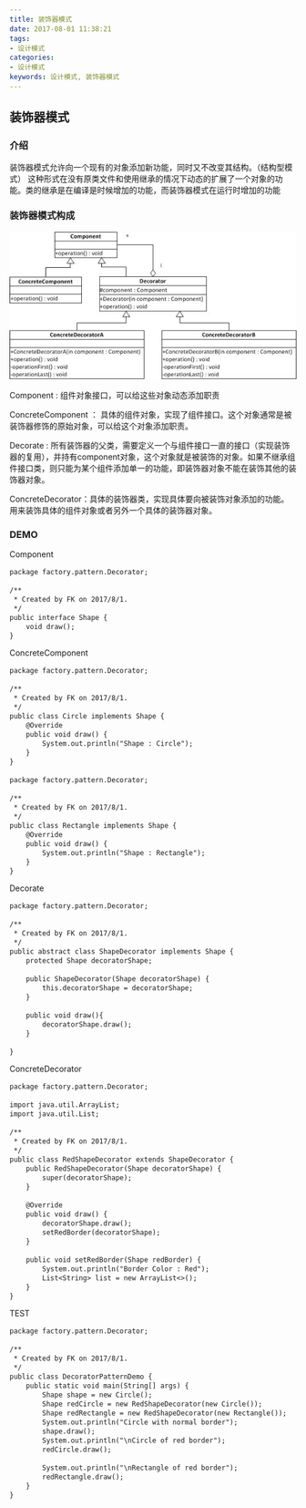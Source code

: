 ```yaml
---
title: 装饰器模式
date: 2017-08-01 11:38:21
tags: 
- 设计模式
categories: 
- 设计模式
keywords: 设计模式, 装饰器模式
---
```


## 装饰器模式

### 介绍

装饰器模式允许向一个现有的对象添加新功能，同时又不改变其结构。（结构型模式）
这种形式在没有原类文件和使用继承的情况下动态的扩展了一个对象的功能。类的继承是在编译是时候增加的功能，而装饰器模式在运行时增加的功能

### 装饰器模式构成

![装饰器模式UML](../../uploads/decorator/1.jpg)

Component : 组件对象接口，可以给这些对象动态添加职责

ConcreteComponent ： 具体的组件对象，实现了组件接口。这个对象通常是被装饰器修饰的原始对象，可以给这个对象添加职责。

Decorate : 所有装饰器的父类，需要定义一个与组件接口一直的接口（实现装饰器的复用），并持有component对象，这个对象就是被装饰的对象。如果不继承组件接口类，则只能为某个组件添加单一的功能，即装饰器对象不能在装饰其他的装饰器对象。

ConcreteDecorator：具体的装饰器类，实现具体要向被装饰对象添加的功能。用来装饰具体的组件对象或者另外一个具体的装饰器对象。
 
### DEMO
 
Component

```
package factory.pattern.Decorator;

/**
 * Created by FK on 2017/8/1.
 */
public interface Shape {
    void draw();
}
```
ConcreteComponent

```
package factory.pattern.Decorator;

/**
 * Created by FK on 2017/8/1.
 */
public class Circle implements Shape {
    @Override
    public void draw() {
        System.out.println("Shape : Circle");
    }
}

package factory.pattern.Decorator;

/**
 * Created by FK on 2017/8/1.
 */
public class Rectangle implements Shape {
    @Override
    public void draw() {
        System.out.println("Shape : Rectangle");
    }
}

```

Decorate

```
package factory.pattern.Decorator;

/**
 * Created by FK on 2017/8/1.
 */
public abstract class ShapeDecorator implements Shape {
    protected Shape decoratorShape;

    public ShapeDecorator(Shape decoratorShape) {
        this.decoratorShape = decoratorShape;
    }

    public void draw(){
        decoratorShape.draw();
    }

}
```

ConcreteDecorator

```
package factory.pattern.Decorator;

import java.util.ArrayList;
import java.util.List;

/**
 * Created by FK on 2017/8/1.
 */
public class RedShapeDecorator extends ShapeDecorator {
    public RedShapeDecorator(Shape decoratorShape) {
        super(decoratorShape);
    }

    @Override
    public void draw() {
        decoratorShape.draw();
        setRedBorder(decoratorShape);
    }

    public void setRedBorder(Shape redBorder) {
        System.out.println("Border Color : Red");
        List<String> list = new ArrayList<>();
    }
}
```

TEST

```
package factory.pattern.Decorator;

/**
 * Created by FK on 2017/8/1.
 */
public class DecoratorPatternDemo {
    public static void main(String[] args) {
        Shape shape = new Circle();
        Shape redCircle = new RedShapeDecorator(new Circle());
        Shape redRectangle = new RedShapeDecorator(new Rectangle());
        System.out.println("Circle with normal border");
        shape.draw();
        System.out.println("\nCircle of red border");
        redCircle.draw();

        System.out.println("\nRectangle of red border");
        redRectangle.draw();
    }
}
```
